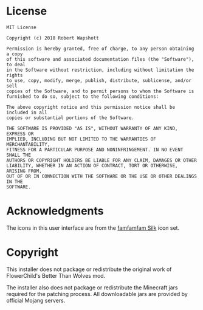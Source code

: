 # License

```
MIT License

Copyright (c) 2018 Robert Wapshott

Permission is hereby granted, free of charge, to any person obtaining a copy
of this software and associated documentation files (the "Software"), to deal
in the Software without restriction, including without limitation the rights
to use, copy, modify, merge, publish, distribute, sublicense, and/or sell
copies of the Software, and to permit persons to whom the Software is
furnished to do so, subject to the following conditions:

The above copyright notice and this permission notice shall be included in all
copies or substantial portions of the Software.

THE SOFTWARE IS PROVIDED "AS IS", WITHOUT WARRANTY OF ANY KIND, EXPRESS OR
IMPLIED, INCLUDING BUT NOT LIMITED TO THE WARRANTIES OF MERCHANTABILITY,
FITNESS FOR A PARTICULAR PURPOSE AND NONINFRINGEMENT. IN NO EVENT SHALL THE
AUTHORS OR COPYRIGHT HOLDERS BE LIABLE FOR ANY CLAIM, DAMAGES OR OTHER
LIABILITY, WHETHER IN AN ACTION OF CONTRACT, TORT OR OTHERWISE, ARISING FROM,
OUT OF OR IN CONNECTION WITH THE SOFTWARE OR THE USE OR OTHER DEALINGS IN THE
SOFTWARE.
```

# Acknowledgments

The icons in this user interface are from the 
[famfamfam Silk](http://www.famfamfam.com/lab/icons/silk/) icon set.

# Copyright

This installer does not package or redistribute the original work of 
FlowerChild's Better Than Wolves mod.

The installer also does not package or redistribute the Minecraft
jars required for the patching process. All downloadable jars are 
provided by official Mojang servers.